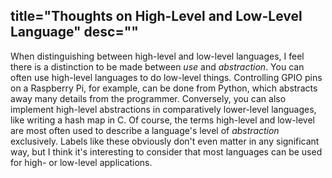 title="Thoughts on High-Level and Low-Level Language"
desc=""
-
When distinguishing between high-level and low-level languages, I feel there is a distinction to be made between *use* and *abstraction*. You can often use high-level languages to do low-level things. Controlling GPIO pins on a Raspberry Pi, for example, can be done from Python, which abstracts away many details from the programmer. Conversely, you can also implement high-level abstractions in comparatively lower-level languages, like writing a hash map in C.
Of course, the terms high-level and low-level are most often used to describe a language's level of *abstraction* exclusively. Labels like these obviously don't even matter in any significant way, but I think it's interesting to consider that most languages can be used for high- or low-level applications.